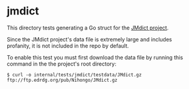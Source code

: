 # jmdict

This directory tests generating a Go struct for the [JMdict
project](https://www.edrdg.org/jmdict/j_jmdict.html).

Since the JMdict project's data file is extremely large and includes profanity,
it is not included in the repo by default.

To enable this test you must first download the data file by running this
command in the the project's root directory:

```console
$ curl -o internal/tests/jmdict/testdata/JMdict.gz ftp://ftp.edrdg.org/pub/Nihongo/JMdict.gz
```